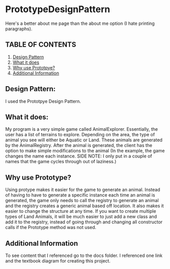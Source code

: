 # PrototypeDesignPattern

Here's a better about me page than the about me option (I hate printing paragraphs). 

## TABLE OF CONTENTS 

1. [Design Pattern](#pattern)
2. [What it does](#desc)
3. [Why use Prototpye?](#why)
4. [Additional Information](#add)


<a name = "pattern"></a>
## Design Pattern: 
  
  I used the Prototpye Design Pattern. 

<a name = "desc"></a>
## What it does: 
  
  My program is a very simple game called AnimalExplorer. Essentially, the user has a list of terrains to explore. 
  Depending on the area, the type of animal you see will either be Aquatic or Land. These animals are generated by the AnimalRegistry. 
  After the animal is generated, the client has the option to make simple modifications to the animal (In the example, the game changes the name each instance. 
  SIDE NOTE: I only put in a couple of names that the game cycles through out of laziness.)
 
<a name = "why"></a>
## Why use Prototype? 
  
  Using protype makes it easier for the game to generate an animal. Instead of having to have to generate a specific instance each time an animal is generated, 
  the game only needs to call the registry to generate an animal and the registry creates a generic animal based off location. It also makes it easier to change 
  the structure at any time. If you want to create multiple types of Land Animals, it will be much easier to just add a new class and add it to the registry, instead
  of going through and changing all constructor calls if the Prototype method was not used.


<a name = "add"></a>
## Additional Information

  To see content that I referenced go to the docs folder. I referenced one link and the textbook diagram for creating this project. 
